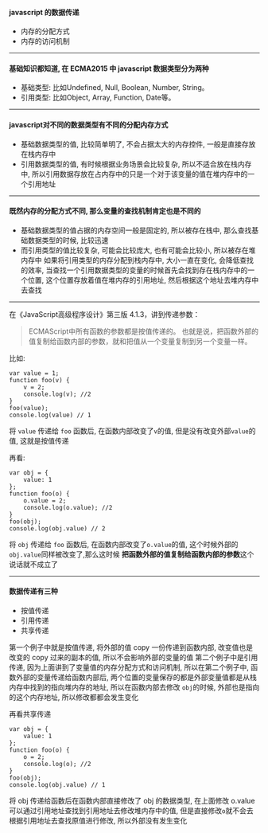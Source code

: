 

#### javascript 的数据传递
 - 内存的分配方式
 - 内存的访问机制

---
#### 基础知识都知道, 在 ECMA2015 中 javascript 数据类型分为两种
- 基础类型: 比如Undefined, Null, Boolean, Number, String。
- 引用类型: 比如Object, Array, Function, Date等。
<!--more-->
---
#### javascript对不同的数据类型有不同的分配内存方式

 - 基础数据类型的值, 比较简单明了, 不会占据太大的内存控件, 一般是直接存放在栈内存中
 - 引用数据类型的值, 有时候根据业务场景会比较复杂, 所以不适合放在栈内存中, 所以引用数据存放在占内存中的只是一个对于该变量的值在堆内存中的一个引用地址
---
#### 既然内存的分配方式不同, 那么变量的查找机制肯定也是不同的

 - 基础数据类型的值占据的内存空间一般是固定的, 所以被存在栈中, 那么查找基础数据类型的时候, 比较迅速
 - 而引用类型的值比较复杂, 可能会比较庞大, 也有可能会比较小, 所以被存在堆内存中
  如果将引用类型的内存分配到栈内存中, 大小一直在变化, 会降低查找的效率, 当查找一个引用数据类型的变量的时候首先会找到存在栈内存中的一个位置, 这个位置存放着值在堆内存的引用地址, 然后根据这个地址去堆内存中去查找

---
 在《JavaScript高级程序设计》第三版 4.1.3，讲到传递参数：
> ECMAScript中所有函数的参数都是按值传递的。
也就是说，把函数外部的值复制给函数内部的参数，就和把值从一个变量复制到另一个变量一样。

比如:
```
var value = 1;
function foo(v) {
    v = 2;
    console.log(v); //2
}
foo(value);
console.log(value) // 1
```
将 `value` 传递给 `foo` 函数后, 在函数内部改变了`v`的值, 但是没有改变外部`value`的值, 这就是按值传递

再看:

```
var obj = {
    value: 1
};
function foo(o) {
    o.value = 2;
    console.log(o.value); //2
}
foo(obj);
console.log(obj.value) // 2
```
将 `obj` 传递给 `foo` 函数后, 在函数内部改变了`o.value`的值,  这个时候外部的 `obj.value`同样被改变了,那么这时候 **把函数外部的值复制给函数内部的参数**这个说话就不成立了

---
#### 数据传递有三种

- 按值传递
- 引用传递
- 共享传递

第一个例子中就是按值传递, 将外部的值 copy 一份传递到函数内部, 改变值也是改变的 copy 过来的副本的值, 所以不会影响外部的变量的值
第二个例子中是引用传递, 因为上面讲到了变量值的内存分配方式和访问机制, 所以在第二个例子中, 函数外部的变量传递给函数内部后, 两个位置的变量保存的都是外部变量值都是从栈内存中找到的指向堆内存的地址, 所以在函数内部去修改 `obj`的时候, 外部也是指向的这个内存地址, 所以修改都都会发生变化

再看共享传递
```
var obj = {
    value: 1
};
function foo(o) {
    o = 2;
    console.log(o); //2
}
foo(obj);
console.log(obj.value) // 1
```
将 obj 传递给函数后在函数内部直接修改了 obj 的数据类型, 在上面修改 o.value 可以通过引用地址查找到引用地址去修改堆内存中的值, 但是直接修改`o`就不会去根据引用地址去查找原值进行修改, 所以外部没有发生变化

